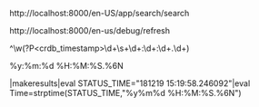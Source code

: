 


http://localhost:8000/en-US/app/search/search

 http://localhost:8000/en-us/debug/refresh

^\w(?P<crdb_timestamp>\d+\s+\d+:\d+:\d+\.\d+)


%y:%m:%d %H:%M:%S.%6N

|makeresults|eval STATUS_TIME="181219 15:19:58.246092"|eval Time=strptime(STATUS_TIME,"%y%m%d %H:%M:%S.%6N")